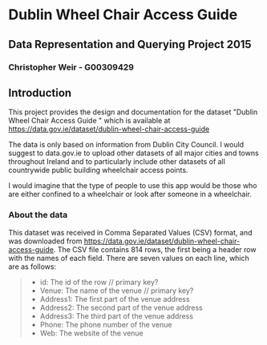 # Dublin Wheel Chair Access Guide

## Data Representation and Querying Project 2015

### Christopher Weir - G00309429

## Introduction
This project provides the design and documentation for the dataset "Dublin Wheel Chair Access Guide
" which is available at https://data.gov.ie/dataset/dublin-wheel-chair-access-guide

The data is only based on information from Dublin City Council. I would suggest to data.gov.ie to upload other datasets of all major cities and towns throughout Ireland and to particularly include other datasets of all countrywide public building wheelchair access points.

I would imagine that the type of people to use this app would be those who are either confined to a wheelchair or look after someone in a wheelchair.

### About the data

This dataset was received in Comma Separated Values (CSV) format, and was downloaded from https://data.gov.ie/dataset/dublin-wheel-chair-access-guide.
The CSV file contains 814 rows, the first being a header row with the names of each field.
There are seven values on each line, which are as follows:

> * id: The id of the row // primary key?
> * Venue: The name of the venue // primary key?
> * Address1: The first part of the venue address
> * Address2: The second part of the venue address
> * Address3: The third part of the venue address
> * Phone: The phone number of the venue
> * Web: The website of the venue

